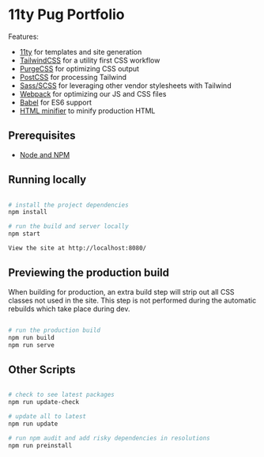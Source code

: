 # 11ty Pug Portfolio

Features:

- [11ty](https://www.11ty.io/) for templates and site generation
- [TailwindCSS](https://tailwindcss.com/) for a utility first CSS workflow
- [PurgeCSS](https://purgecss.com/) for optimizing CSS output
- [PostCSS](https://postcss.org/) for processing Tailwind
- [Sass/SCSS](https://github.com/sass/node-sass) for leveraging other vendor stylesheets with Tailwind
- [Webpack](https://webpack.js.org/) for optimizing our JS and CSS files
- [Babel](https://babeljs.io/) for ES6 support
- [HTML minifier](https://www.npmjs.com/package/html-minifier) to minify production HTML

## Prerequisites

- [Node and NPM](https://nodejs.org/)

## Running locally

```bash

# install the project dependencies
npm install

# run the build and server locally
npm start

View the site at http://localhost:8080/
```

## Previewing the production build

When building for production, an extra build step will strip out all CSS classes not used in the site. This step is not performed during the automatic rebuilds which take place during dev.

```bash

# run the production build
npm run build
npm run serve
```

## Other Scripts
```bash

# check to see latest packages
npm run update-check

# update all to latest
npm run update

# run npm audit and add risky dependencies in resolutions
npm run preinstall
```
